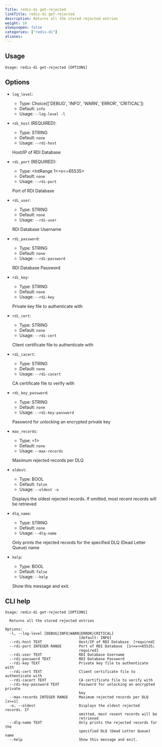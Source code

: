 ```yaml
---
Title: redis-di get-rejected
linkTitle: redis-di get-rejected
description: Returns all the stored rejected entries 
weight: 10
alwaysopen: false
categories: ["redis-di"]
aliases:
---
```


## Usage

```
Usage: redis-di get-rejected [OPTIONS]
```

## Options
* `log_level`: 
  * Type: Choice(['DEBUG', 'INFO', 'WARN', 'ERROR', 'CRITICAL']) 
  * Default: `info`
  * Usage: `--log-level
-l`

  


* `rdi_host` (REQUIRED): 
  * Type: STRING 
  * Default: `none`
  * Usage: `--rdi-host`

  Host/IP of RDI Database


* `rdi_port` (REQUIRED): 
  * Type: <IntRange 1<=x<=65535> 
  * Default: `none`
  * Usage: `--rdi-port`

  Port of RDI Database


* `rdi_user`: 
  * Type: STRING 
  * Default: `none`
  * Usage: `--rdi-user`

  RDI Database Username


* `rdi_password`: 
  * Type: STRING 
  * Default: `none`
  * Usage: `--rdi-password`

  RDI Database Password


* `rdi_key`: 
  * Type: STRING 
  * Default: `none`
  * Usage: `--rdi-key`

  Private key file to authenticate with


* `rdi_cert`: 
  * Type: STRING 
  * Default: `none`
  * Usage: `--rdi-cert`

  Client certificate file to authenticate with


* `rdi_cacert`: 
  * Type: STRING 
  * Default: `none`
  * Usage: `--rdi-cacert`

  CA certificate file to verify with


* `rdi_key_password`: 
  * Type: STRING 
  * Default: `none`
  * Usage: `--rdi-key-password`

  Password for unlocking an encrypted private key


* `max_records`: 
  * Type: <IntRange x>=1> 
  * Default: `none`
  * Usage: `--max-records`

  Maximum rejected records per DLQ


* `oldest`: 
  * Type: BOOL 
  * Default: `false`
  * Usage: `--oldest
-o`

  Displays the oldest rejected records. If omitted, most recent records will be retrieved


* `dlq_name`: 
  * Type: STRING 
  * Default: `none`
  * Usage: `--dlq-name`

  Only prints the rejected records for the specified DLQ (Dead Letter Queue) name


* `help`: 
  * Type: BOOL 
  * Default: `false`
  * Usage: `--help`

  Show this message and exit.



## CLI help

```
Usage: redis-di get-rejected [OPTIONS]

  Returns all the stored rejected entries

Options:
  -l, --log-level [DEBUG|INFO|WARN|ERROR|CRITICAL]
                                  [default: INFO]
  --rdi-host TEXT                 Host/IP of RDI Database  [required]
  --rdi-port INTEGER RANGE        Port of RDI Database  [1<=x<=65535;
                                  required]
  --rdi-user TEXT                 RDI Database Username
  --rdi-password TEXT             RDI Database Password
  --rdi-key TEXT                  Private key file to authenticate with
  --rdi-cert TEXT                 Client certificate file to authenticate with
  --rdi-cacert TEXT               CA certificate file to verify with
  --rdi-key-password TEXT         Password for unlocking an encrypted private
                                  key
  --max-records INTEGER RANGE     Maximum rejected records per DLQ  [x>=1]
  -o, --oldest                    Displays the oldest rejected records. If
                                  omitted, most resent records will be
                                  retrieved
  --dlq-name TEXT                 Only prints the rejected records for the
                                  specified DLQ (Dead Letter Queue) name
  --help                          Show this message and exit.
```
